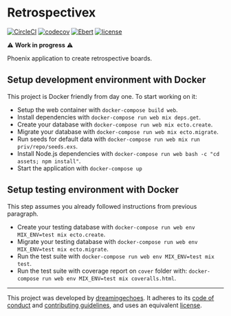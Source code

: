 # Retrospectivex

[![CircleCI](https://circleci.com/gh/dreamingechoes/retrospectivex.svg?style=shield)](https://circleci.com/gh/dreamingechoes/retrospectivex)
[![codecov](https://codecov.io/gh/dreamingechoes/retrospectivex/branch/master/graph/badge.svg)](https://codecov.io/gh/dreamingechoes/retrospectivex)
[![Ebert](https://ebertapp.io/github/dreamingechoes/retrospectivex.svg)](https://ebertapp.io/github/dreamingechoes/retrospectivex)
[![license](https://img.shields.io/github/license/mashape/apistatus.svg)](https://github.com/dreamingechoes/retrospectivex/blob/master/LICENSE)


:warning: **Work in progress** :warning:

Phoenix application to create retrospective boards.

## Setup development environment with Docker

This project is Docker friendly from day one. To start working on it:

* Setup the web container with `docker-compose build web`.
* Install dependencies with `docker-compose run web mix deps.get`.
* Create your database with `docker-compose run web mix ecto.create`.
* Migrate your database with `docker-compose run web mix ecto.migrate`.
* Run seeds for default data with `docker-compose run web mix run priv/repo/seeds.exs`.
* Install Node.js dependencies with `docker-compose run web bash -c "cd assets; npm install"`.
* Start the application with `docker-compose up`

## Setup testing environment with Docker

This step assumes you already followed instructions from previous paragraph.

* Create your testing database with `docker-compose run web env MIX_ENV=test mix ecto.create`.
* Migrate your testing database with `docker-compose run web env MIX_ENV=test mix ecto.migrate`.
* Run the test suite with `docker-compose run web env MIX_ENV=test mix test`.
* Run the test suite with coverage report on `cover` folder with: `docker-compose run web env MIX_ENV=test mix coveralls.html`.

----------------------------

This project was developed by [dreamingechoes](https://github.com/dreamingechoes).
It adheres to its [code of conduct](https://github.com/dreamingechoes/base/blob/master/files/CODE_OF_CONDUCT.md) and
[contributing guidelines](https://github.com/dreamingechoes/base/blob/master/files/CONTRIBUTING.md), and uses an equivalent [license](https://github.com/dreamingechoes/base/blob/master/files/LICENSE).

